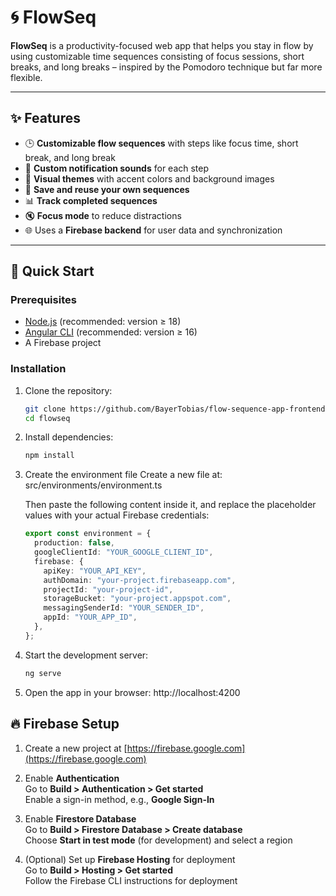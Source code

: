 # 🌀 FlowSeq

**FlowSeq** is a productivity-focused web app that helps you stay in flow by using customizable time sequences consisting of focus sessions, short breaks, and long breaks – inspired by the Pomodoro technique but far more flexible.

---

## ✨ Features

- 🕒 **Customizable flow sequences** with steps like focus time, short break, and long break
- 🔔 **Custom notification sounds** for each step
- 🎨 **Visual themes** with accent colors and background images
- 💾 **Save and reuse your own sequences**
- 📊 **Track completed sequences**
- 🔇 **Focus mode** to reduce distractions
- 🌐 Uses a **Firebase backend** for user data and synchronization

---

## 🚀 Quick Start

### Prerequisites

- [Node.js](https://nodejs.org/) (recommended: version ≥ 18)
- [Angular CLI](https://angular.io/cli) (recommended: version ≥ 16)
- A Firebase project

### Installation

1. Clone the repository:

   ```bash
   git clone https://github.com/BayerTobias/flow-sequence-app-frontend.git
   cd flowseq

   ```

2. Install dependencies:

   ```bash
   npm install

   ```

3. Create the environment file
   Create a new file at: src/environments/environment.ts

   Then paste the following content inside it, and replace the placeholder values with your actual Firebase credentials:

   ```ts
   export const environment = {
     production: false,
     googleClientId: "YOUR_GOOGLE_CLIENT_ID",
     firebase: {
       apiKey: "YOUR_API_KEY",
       authDomain: "your-project.firebaseapp.com",
       projectId: "your-project-id",
       storageBucket: "your-project.appspot.com",
       messagingSenderId: "YOUR_SENDER_ID",
       appId: "YOUR_APP_ID",
     },
   };
   ```

4. Start the development server:

   ```bash
   ng serve

   ```

5. Open the app in your browser: http://localhost:4200

## 🔥 Firebase Setup

1. Create a new project at [https://firebase.google.com](https://firebase.google.com)

2. Enable **Authentication**  
   Go to **Build > Authentication > Get started**  
   Enable a sign-in method, e.g., **Google Sign-In**

3. Enable **Firestore Database**  
   Go to **Build > Firestore Database > Create database**  
   Choose **Start in test mode** (for development) and select a region

4. (Optional) Set up **Firebase Hosting** for deployment  
   Go to **Build > Hosting > Get started**  
   Follow the Firebase CLI instructions for deployment
